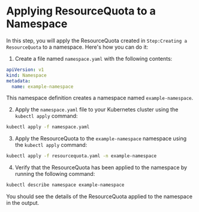 # Applying ResourceQuota to a Namespace

In this step, you will apply the ResourceQuota created in `Step:Creating a ResourceQuota` to a namespace. Here's how you can do it:

1. Create a file named `namespace.yaml` with the following contents:

```yaml
apiVersion: v1
kind: Namespace
metadata:
  name: example-namespace
```

This namespace definition creates a namespace named `example-namespace`.

2. Apply the `namespace.yaml` file to your Kubernetes cluster using the `kubectl apply` command:

```sh
kubectl apply -f namespace.yaml
```

3. Apply the ResourceQuota to the `example-namespace` namespace using the `kubectl apply` command:

```sh
kubectl apply -f resourcequota.yaml -n example-namespace
```

4. Verify that the ResourceQuota has been applied to the namespace by running the following command:

```sh
kubectl describe namespace example-namespace
```

You should see the details of the ResourceQuota applied to the namespace in the output.
